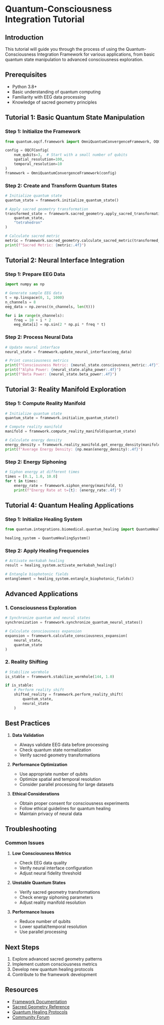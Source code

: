 # Quantum-Consciousness Integration Tutorial

## Introduction

This tutorial will guide you through the process of using the Quantum-Consciousness Integration Framework for various applications, from basic quantum state manipulation to advanced consciousness exploration.

## Prerequisites

- Python 3.8+
- Basic understanding of quantum computing
- Familiarity with EEG data processing
- Knowledge of sacred geometry principles

## Tutorial 1: Basic Quantum State Manipulation

### Step 1: Initialize the Framework

```python
from quantum.oqcf.framework import OmniQuantumConvergenceFramework, OQCFConfig

config = OQCFConfig(
    num_qubits=3,  # Start with a small number of qubits
    spatial_resolution=100,
    temporal_resolution=10
)
framework = OmniQuantumConvergenceFramework(config)
```

### Step 2: Create and Transform Quantum States

```python
# Initialize quantum state
quantum_state = framework.initialize_quantum_state()

# Apply sacred geometry transformation
transformed_state = framework.sacred_geometry.apply_sacred_transformation(
    quantum_state,
    "tetrahedron"
)

# Calculate sacred metric
metric = framework.sacred_geometry.calculate_sacred_metric(transformed_state)
print(f"Sacred Metric: {metric:.4f}")
```

## Tutorial 2: Neural Interface Integration

### Step 1: Prepare EEG Data

```python
import numpy as np

# Generate sample EEG data
t = np.linspace(0, 1, 1000)
n_channels = 8
eeg_data = np.zeros((n_channels, len(t)))

for i in range(n_channels):
    freq = 10 + i * 2
    eeg_data[i] = np.sin(2 * np.pi * freq * t)
```

### Step 2: Process Neural Data

```python
# Update neural interface
neural_state = framework.update_neural_interface(eeg_data)

# Print consciousness metrics
print(f"Consciousness Metric: {neural_state.consciousness_metric:.4f}")
print(f"Alpha Power: {neural_state.alpha_power:.4f}")
print(f"Beta Power: {neural_state.beta_power:.4f}")
```

## Tutorial 3: Reality Manifold Exploration

### Step 1: Compute Reality Manifold

```python
# Initialize quantum state
quantum_state = framework.initialize_quantum_state()

# Compute reality manifold
manifold = framework.compute_reality_manifold(quantum_state)

# Calculate energy density
energy_density = framework.reality_manifold.get_energy_density(manifold)
print(f"Average Energy Density: {np.mean(energy_density):.4f}")
```

### Step 2: Energy Siphoning

```python
# Siphon energy at different times
times = [0.1, 1.0, 10.0]
for t in times:
    energy_rate = framework.siphon_energy(manifold, t)
    print(f"Energy Rate at t={t}: {energy_rate:.4f}")
```

## Tutorial 4: Quantum Healing Applications

### Step 1: Initialize Healing System

```python
from quantum.integrations.biomedical.quantum_healing import QuantumHealingSystem

healing_system = QuantumHealingSystem()
```

### Step 2: Apply Healing Frequencies

```python
# Activate merkabah healing
result = healing_system.activate_merkabah_healing()

# Entangle biophotonic fields
entanglement = healing_system.entangle_biophotonic_fields()
```

## Advanced Applications

### 1. Consciousness Exploration

```python
# Synchronize quantum and neural states
synchronization = framework.synchronize_quantum_neural_states()

# Calculate consciousness expansion
expansion = framework.calculate_consciousness_expansion(
    neural_state,
    quantum_state
)
```

### 2. Reality Shifting

```python
# Stabilize wormhole
is_stable = framework.stabilize_wormhole(144, 1.0)

if is_stable:
    # Perform reality shift
    shifted_reality = framework.perform_reality_shift(
        quantum_state,
        neural_state
    )
```

## Best Practices

1. **Data Validation**
   - Always validate EEG data before processing
   - Check quantum state normalization
   - Verify sacred geometry transformations

2. **Performance Optimization**
   - Use appropriate number of qubits
   - Optimize spatial and temporal resolution
   - Consider parallel processing for large datasets

3. **Ethical Considerations**
   - Obtain proper consent for consciousness experiments
   - Follow ethical guidelines for quantum healing
   - Maintain privacy of neural data

## Troubleshooting

### Common Issues

1. **Low Consciousness Metrics**
   - Check EEG data quality
   - Verify neural interface configuration
   - Adjust neural fidelity threshold

2. **Unstable Quantum States**
   - Verify sacred geometry transformations
   - Check energy siphoning parameters
   - Adjust reality manifold resolution

3. **Performance Issues**
   - Reduce number of qubits
   - Lower spatial/temporal resolution
   - Use parallel processing

## Next Steps

1. Explore advanced sacred geometry patterns
2. Implement custom consciousness metrics
3. Develop new quantum healing protocols
4. Contribute to the framework development

## Resources

- [Framework Documentation](quantum_consciousness_integration.md)
- [Sacred Geometry Reference](sacred_geometry_reference.md)
- [Quantum Healing Protocols](quantum_healing_protocols.md)
- [Community Forum](https://forum.quantum-consciousness.example.com)
